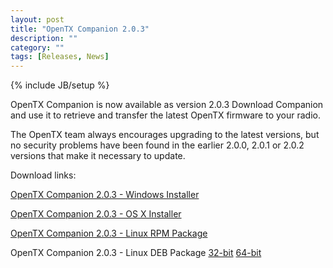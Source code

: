 ```yaml
---
layout: post
title: "OpenTX Companion 2.0.3"
description: ""
category: ""
tags: [Releases, News]
---
```

{% include JB/setup %}

OpenTX Companion is now available as version 2.0.3 
Download Companion and use it to retrieve and transfer the latest OpenTX firmware to your radio.

The OpenTX team always encourages upgrading to the latest versions, but no security problems have been found in the earlier 2.0.0, 2.0.1 or 2.0.2 versions that make it necessary to update.

Download links:

[OpenTX Companion 2.0.3 - Windows Installer](http://downloads-20.open-tx.org/companion/companionInstall_2.0.3.exe)

[OpenTX Companion 2.0.3 - OS X Installer](http://downloads-20.open-tx.org/companion/companion-macosx-2.0.3.dmg)

[OpenTX Companion 2.0.3 - Linux RPM Package](http://downloads-20.open-tx.org/companion/companion-2.0.3-i686.rpm)

OpenTX Companion 2.0.3 - Linux DEB Package [32-bit](http://downloads-20.open-tx.org/companion/companion_2.0.3_i386.deb) [64-bit](http://downloads-20.open-tx.org/companion/companion_2.0.3_amd64.deb)
